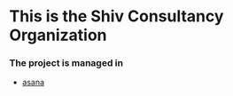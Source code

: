 # This is the Shiv Consultancy Organization

### The project is managed in
- [asana](https://app.asana.com/0/1207349513281655/board)


